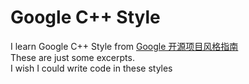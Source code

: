 # Google C++ Style

I learn Google C++ Style from [Google 开源项目风格指南](https://zh-google-styleguide.readthedocs.io/en/latest/contents/)</br>
These are just some excerpts.</br>
I wish I could write code in these styles</br>
